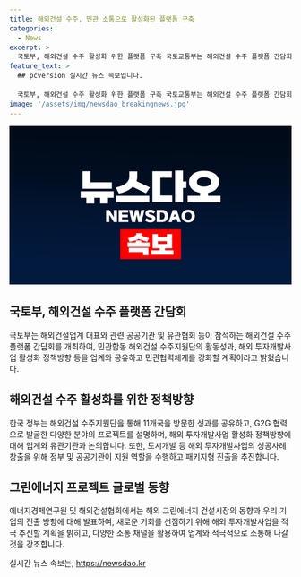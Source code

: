 ```yaml
---
title: 해외건설 수주, 민관 소통으로 활성화된 플랫폼 구축
categories:
  - News
excerpt: >
  국토부, 해외건설 수주 활성화 위한 플랫폼 구축 국토교통부는 해외건설 수주 플랫폼 간담회를 연다. 민관합동 해외건설 수주지원단의 활동성과, 해외 투자개발사업 정책 등을 공유할 예정. 또한, 해외건설 수주 확대를 위한 정책적 지원사항에 대해 업계와 소통할 계획이며, G2G 협력으로 발굴한 다양한 프로젝트에 대한 설명도 이뤄질 예정이다. 국토부는 또한 도시개발 등 유망분야에 대한 진출 강화를 위한 정책방향에 대해 논의할 것으로 예상된다. 이번 간담회를 통해 해외건설산업의 체질개선과 해외 투자개발사업의 성공사례 창출을 위한 구체적 실행방안 마련 등이 이뤄질 전망이다.
feature_text: >
  ## pcversion 실시간 뉴스 속보입니다.

  국토부, 해외건설 수주 활성화 위한 플랫폼 구축 국토교통부는 해외건설 수주 플랫폼 간담회를 연다. 민관합동 해외건설 수주지원단의 활동성과, 해외 투자개발사업 정책 등을 공유할 예정. 또한, 해외건설 수주 확대를 위한 정책적 지원사항에 대해 업계와 소통할 계획이며, G2G 협력으로 발굴한 다양한 프로젝트에 대한 설명도 이뤄질 예정이다. 국토부는 또한 도시개발 등 유망분야에 대한 진출 강화를 위한 정책방향에 대해 논의할 것으로 예상된다. 이번 간담회를 통해 해외건설산업의 체질개선과 해외 투자개발사업의 성공사례 창출을 위한 구체적 실행방안 마련 등이 이뤄질 전망이다.
image: '/assets/img/newsdao_breakingnews.jpg'
---
```


<p><img src="/assets/img/newsdao_breakingnews.jpg" alt="pcversion 속보" /></p>

<h2 data-ke-size="size26">국토부, 해외건설 수주 플랫폼 간담회</h2>

<p>국토부는 해외건설업계 대표와 관련 공공기관 및 유관협회 등이 참석하는 해외건설 수주 플랫폼 간담회를 개최하여, 민관합동 해외건설 수주지원단의 활동성과, 해외 투자개발사업 활성화 정책방향 등을 업계와 공유하고 민관협력체계를 강화할 계획이라고 밝혔습니다.</p>

<h2 data-ke-size="size26">해외건설 수주 활성화를 위한 정책방향</h2>

<p>한국 정부는 해외건설 수주지원단을 통해 11개국을 방문한 성과를 공유하고, G2G 협력으로 발굴한 다양한 분야의 프로젝트를 설명하며, 해외 투자개발사업 활성화 정책방향에 대해 업계와 유관기관과 논의합니다. 또한, 도시개발 등 해외 투자개발사업의 성공사례 창출을 위해 정부 및 공공기관이 지원 역할을 수행하고 패키지형 진출을 추진합니다.</p>

<h2 data-ke-size="size26">그린에너지 프로젝트 글로벌 동향</h2>

<p>에너지경제연구원 및 해외건설협회에서는 해외 그린에너지 건설시장의 동향과 우리 기업의 진출 방향에 대해 발표하여, 새로운 기회를 선점하기 위해 해외 투자개발사업을 적극 추진할 계획을 밝히고, 다양한 소통 채널을 활용하여 업계와 적극적으로 소통해 나갈 것을 강조합니다.</p>
실시간 뉴스 속보는, <a href="https://newsdao.kr" rel="dofollow">https://newsdao.kr</a>


